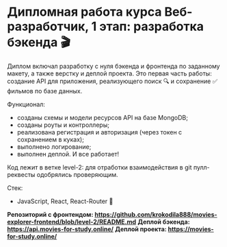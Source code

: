 # **Дипломная работа курса Веб-разработчик, 1 этап: разработка бэкенда 🎬**

Диплом включал разработку с нуля бэкенда и фронтенда по заданному макету, а также верстку и деплой проекта.
Это первая часть работы: создание API для приложения, реализующего поиск 🔍 и сохранение ✅ фильмов по базе данных.

Функционал:
* созданы схемы и модели ресурсов API на базе MongoDB;
* созданы роуты и контроллеры;
* реализована регистрация и авторизация (через токен с сохранением в куках);
* выполнено логирование;
* выполнен деплой. И все работает!

Код лежит в ветке level-2: для отработки взаимодействия в git пулл-реквесты одобрялись проверяющим.

Стек:
* JavaScript, React, React-Router 🦾 

**Репозиторий с фронтендом: https://github.com/krokodila888/movies-explorer-frontend/blob/level-2/README.md**
**Деплой бэкенда: https://api.movies-for-study.online/** 
**Деплой проекта: https://movies-for-study.online/**
